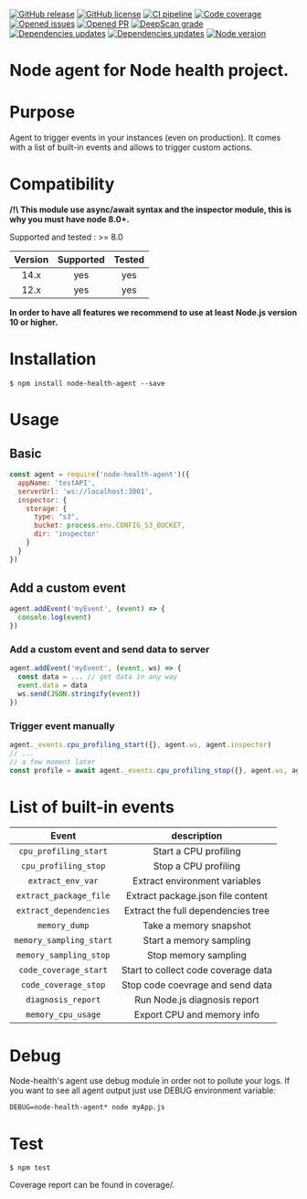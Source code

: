 [![GitHub release](https://img.shields.io/npm/v/node-health-agent.svg)](https://github.com/wallet77/node-health-agent/releases/)
[![GitHub license](https://img.shields.io/github/license/wallet77/node-health-agent)](https://github.com/wallet77/node-health-agent/blob/master/LICENSE)
[![CI pipeline](https://github.com/wallet77/node-health-agent/workflows/Node.js%20CI/badge.svg)](https://github.com/wallet77/node-health-agent/actions?query=workflow%3A%22Node.js+CI%22)
[![Code coverage](https://codecov.io/gh/wallet77/node-health-agent/branch/master/graph/badge.svg)](https://codecov.io/gh/wallet77/node-health-agent)
[![Opened issues](https://img.shields.io/github/issues-raw/wallet77/node-health-agent)](https://github.com/wallet77/node-health-agent/issues)
[![Opened PR](https://img.shields.io/github/issues-pr-raw/wallet77/node-health-agent)](https://github.com/wallet77/node-health-agent/pulls)
[![DeepScan grade](https://deepscan.io/api/teams/12061/projects/15018/branches/292503/badge/grade.svg)](https://deepscan.io/dashboard#view=project&tid=12061&pid=15018&bid=292503)
[![Dependencies updates](https://img.shields.io/david/wallet77/node-health-agent.svg)](https://github.com/wallet77/node-health-agent)
[![Dependencies updates](https://img.shields.io/david/dev/wallet77/node-health-agent.svg)](https://github.com/wallet77/node-health-agent)
[![Node version](https://img.shields.io/node/v-lts/node-health-agent.svg)](https://github.com/wallet77/node-health-agent)

# Node agent for Node health project.

# Purpose

Agent to trigger events in your instances (even on production).
It comes with a list of built-in events and allows to trigger custom actions.

# Compatibility

**/!\ This module use async/await syntax and the inspector module, this is why you must have node 8.0+.**

Supported and tested : >= 8.0

| Version       | Supported     | Tested         |
|:-------------:|:-------------:|:--------------:|
| 14.x          | yes           | yes            |
| 12.x          | yes           | yes            |

**In order to have all features we recommend to use at least Node.js version 10 or higher.**

# Installation

```console
$ npm install node-health-agent --save
```

# Usage

## Basic
```javascript
const agent = require('node-health-agent')({
  appName: 'testAPI',
  serverUrl: 'ws://localhost:3001',
  inspector: {
    storage: {
      type: "s3",
      bucket: process.env.CONFIG_S3_BUCKET,
      dir: 'inspector'
    }
  }
})

```

## Add a custom event
```javascript
agent.addEvent('myEvent', (event) => {
  console.log(event)
})
```

### Add a custom event and send data to server
```javascript
agent.addEvent('myEvent', (event, ws) => {
  const data = ... // get data in any way
  event.data = data
  ws.send(JSON.stringify(event))
})
```

### Trigger event manually
```javascript
agent._events.cpu_profiling_start({}, agent.ws, agent.inspector)
// ...
// a few moment later
const profile = await agent._events.cpu_profiling_stop({}, agent.ws, agent.inspector)
```


# List of built-in events

| Event                        | description                                |
|:----------------------------:|:------------------------------------------:|
| `cpu_profiling_start`        | Start a CPU profiling                      |
| `cpu_profiling_stop`         | Stop a CPU profiling                       |
| `extract_env_var`            | Extract environment variables              |
| `extract_package_file`       | Extract package.json file content          |
| `extract_dependencies`       | Extract the full dependencies tree         |
| `memory_dump`                | Take a memory snapshot                     |
| `memory_sampling_start`      | Start a memory sampling                    |
| `memory_sampling_stop`       | Stop memory sampling                       |
| `code_coverage_start`        | Start to collect code coverage data        |
| `code_coverage_stop`         | Stop code coevrage and send data           |
| `diagnosis_report`           | Run Node.js diagnosis report               |
| `memory_cpu_usage`           | Export CPU and memory info                 |

# Debug

Node-health's agent use debug module in order not to pollute your logs.
If you want to see all agent output just use DEBUG environment variable:

```console
DEBUG=node-health-agent* node myApp.js
```

# Test

```console
$ npm test
```

Coverage report can be found in coverage/.
